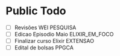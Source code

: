 # Public Todo

- [ ] Revisões WEI PESQUISA
- [ ] Edicao Episodio Maio ELIXIR_EM_FOCO
- [ ] Finalizar curso Elixir EXTENSAO
- [ ] Edital de bolsas PPGCA
